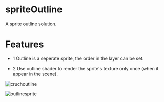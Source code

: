 # spriteOutline
A sprite outline solution.
# Features
* 1 Outline is a seperate sprite, the order in the layer can be set.

* 2 Use outline shader to render the sprite's texture only once (when 
   it appear in the scene).

![cruchoutline](https://cloud.githubusercontent.com/assets/5509512/23899767/a008b54c-0873-11e7-92bd-69bdb167bbbb.png)

![outlinesprite](https://cloud.githubusercontent.com/assets/5509512/23898554/9b093616-086e-11e7-9c4e-86a7130e9708.gif)
